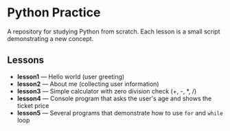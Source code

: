 # Python Practice

A repository for studying Python from scratch.
Each lesson is a small script demonstrating a new concept.

## Lessons

- **lesson1** — Hello world (user greeting)
- **lesson2** — About me (collecting user information)
- **lesson3** — Simple calculator with zero division check (+, -, *, /)
- **lesson4** — Console program that asks the user's age and shows the ticket price
- **lesson5** — Several programs that demonstrate how to use `for` and `while` loop
